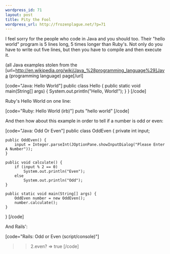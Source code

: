 ```yaml
--- 
wordpress_id: 71
layout: post
title: Pity the Fool
wordpress_url: http://frozenplague.net/?p=71
---
```

I feel sorry for the people who code in Java and you should too. Their "hello world" program is 5 lines long, 5 times longer than Ruby's. Not only do you have to write out five lines, but then you have to compile and then execute it.

(all Java examples stolen from the [url=http://en.wikipedia.org/wiki/Java_%28programming_language%29]Java (programming language) page[/url]

[code="Java: Hello World"]
public class Hello {
    public static void main(String[] args) {
        System.out.println("Hello, World!");
    }
}
[/code]

Ruby's Hello World on one line:

[code="Ruby: Hello World (irb)"]
puts "hello world"
[/code]

And then how about this example in order to tell if a number is odd or even:

[code="Java: Odd Or Even"]
public class OddEven {
    private int input;
 
    public OddEven() {
        input = Integer.parseInt(JOptionPane.showInputDialog("Please Enter A Number"));
    }
 
    public void calculate() {
        if (input % 2 == 0)
            System.out.println("Even");
        else
            System.out.println("Odd");
    }
 
    public static void main(String[] args) {
        OddEven number = new OddEven();
        number.calculate();
    }
}
[/code]

And Rails':

[code="Rails: Odd or Even (script/console)"]
>> 2.even?
=> true
[/code]

